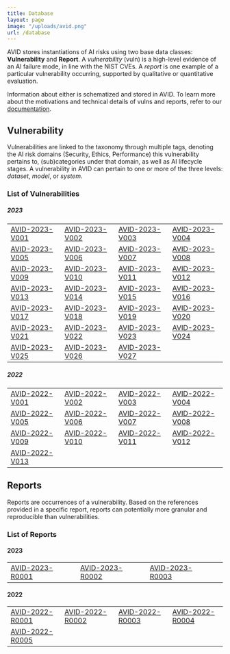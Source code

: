 ```yaml
---
title: Database
layout: page
image: "/uploads/avid.png"
url: /database
---
```


AVID stores instantiations of AI risks using two base data classes: **Vulnerability** and **Report**. A *vulnerability* (vuln) is a high-level evidence of an AI failure mode, in line with the NIST CVEs. A *report* is one example of a particular vulnerability occurring, supported by qualitative or quantitative evaluation.

Information about either is schematized and stored in AVID. To learn more about the motivations and technical details of vulns and reports, refer to our [documentation](https://avidml.gitbook.io/).

## Vulnerability
Vulnerabilities are linked to the taxonomy through multiple tags, denoting the AI risk domains (Security, Ethics, Performance) this vulnerability pertains to, (sub)categories under that domain, as well as AI lifecycle stages. A vulnerability in AVID can pertain to one or more of the three levels: *dataset*, *model*, or *system*.

### List of Vulnerabilities

##### 2023
| | | | |
|---|---|---|---|
| [AVID-2023-V001](/database/AVID-2023-V001) | [AVID-2023-V002](/database/AVID-2023-V002) | [AVID-2023-V003](/database/AVID-2023-V003) | [AVID-2023-V004](/database/AVID-2023-V004) |
| [AVID-2023-V005](/database/AVID-2023-V005) | [AVID-2023-V006](/database/AVID-2023-V006) | [AVID-2023-V007](/database/AVID-2023-V007) | [AVID-2023-V008](/database/AVID-2023-V008) |
| [AVID-2023-V009](/database/AVID-2023-V009) | [AVID-2023-V010](/database/AVID-2023-V010) | [AVID-2023-V011](/database/AVID-2023-V011) | [AVID-2023-V012](/database/AVID-2023-V012) |
| [AVID-2023-V013](/database/AVID-2023-V013) | [AVID-2023-V014](/database/AVID-2023-V014) | [AVID-2023-V015](/database/AVID-2023-V015) | [AVID-2023-V016](/database/AVID-2023-V016) |
| [AVID-2023-V017](/database/AVID-2023-V017) | [AVID-2023-V018](/database/AVID-2023-V018) | [AVID-2023-V019](/database/AVID-2023-V019) | [AVID-2023-V020](/database/AVID-2023-V020) |
| [AVID-2023-V021](/database/AVID-2023-V021) | [AVID-2023-V022](/database/AVID-2023-V022) | [AVID-2023-V023](/database/AVID-2023-V023) | [AVID-2023-V024](/database/AVID-2023-V024) |
| [AVID-2023-V025](/database/AVID-2023-V025) | [AVID-2023-V026](/database/AVID-2023-V026) | [AVID-2023-V027](/database/AVID-2023-V027) | |

##### 2022
| | | | |
|---|---|---|---|
| [AVID-2022-V001](/database/AVID-2022-V001) | [AVID-2022-V002](/database/AVID-2022-V002) | [AVID-2022-V003](/database/AVID-2022-V003) | [AVID-2022-V004](/database/AVID-2022-V004) |
| [AVID-2022-V005](/database/AVID-2022-V005) | [AVID-2022-V006](/database/AVID-2022-V006) | [AVID-2022-V007](/database/AVID-2022-V007) | [AVID-2022-V008](/database/AVID-2022-V008) |
| [AVID-2022-V009](/database/AVID-2022-V009) | [AVID-2022-V010](/database/AVID-2022-V010) | [AVID-2022-V011](/database/AVID-2022-V011) | [AVID-2022-V012](/database/AVID-2022-V012) |
| [AVID-2022-V013](/database/AVID-2022-V013) | | | |

## Reports
Reports are occurrences of a vulnerability. Based on the references provided in a specific report, reports can potentially more granular and reproducible than vulnerabilities.

### List of Reports

#### 2023
| | | | |
|---|---|---|---|
| [AVID-2023-R0001](/database/AVID-2023-R0001) | [AVID-2023-R0002](/database/AVID-2023-R0002) | [AVID-2023-R0003](/database/AVID-2023-R0003) | |

#### 2022
| | | | |
|---|---|---|---|
| [AVID-2022-R0001](/database/AVID-2022-R0001) | [AVID-2022-R0002](/database/AVID-2022-R0002) | [AVID-2022-R0003](/database/AVID-2022-R0003) | [AVID-2022-R0004](/database/AVID-2022-R0004) |
| [AVID-2022-R0005](/database/AVID-2022-R0005) | | | |